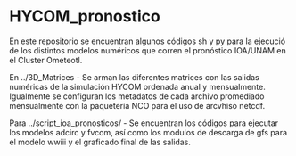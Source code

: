 # HYCOM_pronostico
En este repositorio se encuentran algunos códigos sh y py para la ejecució de los distintos modelos numéricos que corren el pronóstico IOA/UNAM en el Cluster Ometeotl.

En ../3D_Matrices - Se arman las diferentes matrices con las salidas numéricas de la simulación HYCOM ordenada anual y mensualmente. Igualmente se configuran los metadatos de cada archivo promediado mensualmente con la paquetería NCO para el uso de arcvhiso netcdf.

Para ../script_ioa_pronosticos/ - Se encuentran los códigos para ejecutar los modelos adcirc y fvcom, así como los modulos de descarga de gfs para el modelo wwiii y el graficado final de las salidas.

